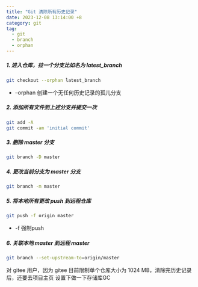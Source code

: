 ```yaml
---
title: "Git 清除所有历史记录"
date: 2023-12-08 13:14:00 +8
category: git
tag:
  - git
  - branch
  - orphan
---
```


##### 1. 进入仓库，拉一个分支比如名为 latest_branch

```bash
git checkout --orphan latest_branch
```

- –orphan 创建一个无任何历史记录的孤儿分支

##### 2. 添加所有文件到上述分支并提交一次

```bash
git add -A
git commit -am 'initial commit'
```

##### 3. 删除 master 分支

```bash
git branch -D master
```

##### 4. 更改当前分支为 master 分支

```bash
git branch -m master
```

##### 5. 将本地所有更改 push 到远程仓库

```bash
git push -f origin master
```

- -f 强制push

##### 6. 关联本地 master 到远程 master

```bash
git branch --set-upstream-to=origin/master
```

对 gitee 用户，因为 gitee 目前限制单个仓库大小为 1024 MB，清除完历史记录后，还要去项目主页 设置下做一下存储库GC
